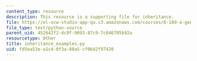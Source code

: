 ```yaml
---
content_type: resource
description: This resource is a supporting file for inheritance.
file: https://ol-ocw-studio-app-qa.s3.amazonaws.com/courses/6-189-a-gentle-introduction-to-programming-using-python-january-iap-2011/fd5ea53ea1c40f3a88a5cf06d2f97420_inheritance_examples.py
file_type: text/python-source
parent_uid: 452642f2-dc9f-9093-87c9-7c046705b92a
resourcetype: Other
title: inheritance_examples.py
uid: fd5ea53e-a1c4-0f3a-88a5-cf06d2f97420
---
```


